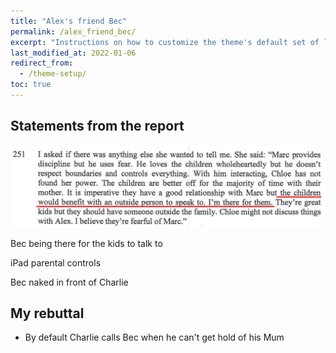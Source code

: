 ```yaml
---
title: "Alex's friend Bec"
permalink: /alex_friend_bec/
excerpt: "Instructions on how to customize the theme's default set of layouts, includes, and stylesheets when using the Ruby Gem version."
last_modified_at: 2022-01-06
redirect_from:
  - /theme-setup/
toc: true
---
```

## Statements from the report

![](../blobs/beckids/report_bec_kids.png)

Bec being there for the kids to talk to

iPad parental controls

Bec naked in front of Charlie

## My rebuttal

- By default Charlie calls Bec when he can't get hold of his Mum